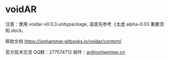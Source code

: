 # voidAR

注意：使用 voidar-v0.0.3.unitypackage, 请首先参考《太虚 alpha-0.03 重要须知.doc》。

帮助文档 https://ionhammer.gitbooks.io/voidar/content/


官方技术交流  QQ群：277574712    邮件：ar@ionhammer.cn   

